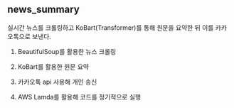 ## news_summary
실시간 뉴스를 크롤링하고 KoBart(Transformer)를 통해 원문을 요약한 뒤 이를 카카오톡으로 보낸다. 

1. BeautifulSoup를 활용한 뉴스 크롤링

2. KoBart를 활용한 원문 요약

3. 카카오톡 api 사용해 개인 송신

4. AWS Lamda를 활용해 코드를 정기적으로 실행
